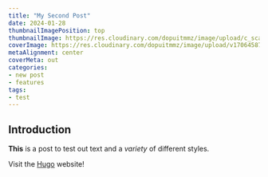 ```yaml
---
title: "My Second Post"
date: 2024-01-28
thumbnailImagePosition: top
thumbnailImage: https://res.cloudinary.com/dopuitmmz/image/upload/c_scale,w_750/c_crop,h_280,w_750/v1706458728/pexels-photo-3403098.jpeg_s2copc.jpg
coverImage: https://res.cloudinary.com/dopuitmmz/image/upload/v1706458728/pexels-photo-3403098.jpeg_s2copc.jpg
metaAlignment: center
coverMeta: out
categories:
- new post
- features
tags:
- test
---
```

## Introduction

**This** is a post to test out text and a _variety_ of different styles.

Visit the [Hugo](https://gohugo.io) website!